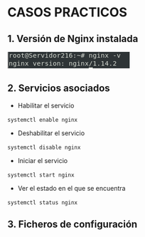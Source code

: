 # CASOS PRACTICOS  

## 1. Versión de Nginx instalada  

![Versión](https://github.com/anasalasro/Nginx/blob/main/tareaNginx/version.png)  

## 2. Servicios asociados
- Habilitar el servicio  

```systemctl enable nginx```

- Deshabilitar el servicio  

```systemctl disable nginx```

- Iniciar el servicio  

```systemctl start nginx```

- Ver el estado en el que se encuentra  

`systemctl status nginx`

## 3. Ficheros de configuración
